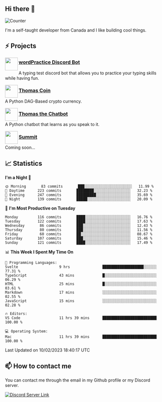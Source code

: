 <h2>Hi there 👋</h2>

![Counter](https://komarev.com/ghpvc/?username=principle105)

<p>I'm a self-taught developer from Canada and I like building cool things.</p>

<h2>⚡ Projects</h2>

<img align="left" src="https://i.imgur.com/BIzs17V.png" width="42" height="42" />
<h3><a target="_blank" href="http://wordpractice.principle.sh/">wordPractice Discord Bot</a></h3>
<p>A typing test discord bot that allows you to practice your typing skills while having fun.</p>

<img align="left" src="https://i.imgur.com/4FdQpgN.png" width="42" height="42" />
<h3><a href="https://github.com/principle105/thomas-coin">Thomas Coin</a></h3>
<p>A Python DAG-Based crypto currency.</p>

<img align="left" src="https://i.imgur.com/hA9YF2s.png" width="42" height="42" />
<h3><a href="https://github.com/principle105/thomasthechatbot">Thomas the Chatbot</a></h3>
<p>A Python chatbot that learns as you speak to it.</p>

<img align="left" src="https://i.imgur.com/Ly8Atho.png" width="42" height="42" />
<h3><a href="http://summit.sh/">Summit</a></h3>
<p>Coming soon...</p>

<h2>📈 Statistics</h2>

<!--START_SECTION:waka-->
**I'm a Night 🦉** 

```text
🌞 Morning       83 commits       ███░░░░░░░░░░░░░░░░░░░░░░   11.99 % 
🌆 Daytime      223 commits       ████████░░░░░░░░░░░░░░░░░   32.23 % 
🌃 Evening      247 commits       █████████░░░░░░░░░░░░░░░░   35.69 % 
🌙 Night        139 commits       █████░░░░░░░░░░░░░░░░░░░░   20.09 % 

```
📅 **I'm Most Productive on Tuesday** 

```text
Monday         116 commits       ████░░░░░░░░░░░░░░░░░░░░░   16.76 % 
Tuesday        122 commits       ████░░░░░░░░░░░░░░░░░░░░░   17.63 % 
Wednesday       86 commits       ███░░░░░░░░░░░░░░░░░░░░░░   12.43 % 
Thursday        80 commits       ███░░░░░░░░░░░░░░░░░░░░░░   11.56 % 
Friday          60 commits       ██░░░░░░░░░░░░░░░░░░░░░░░   08.67 % 
Saturday       107 commits       ███░░░░░░░░░░░░░░░░░░░░░░   15.46 % 
Sunday         121 commits       ████░░░░░░░░░░░░░░░░░░░░░   17.49 % 

```


📊 **This Week I Spent My Time On** 

```text
💬 Programming Languages: 
Svelte                   9 hrs               ███████████████████░░░░░░   77.31 % 
TypeScript               43 mins             █░░░░░░░░░░░░░░░░░░░░░░░░   06.29 % 
HTML                     25 mins             █░░░░░░░░░░░░░░░░░░░░░░░░   03.61 % 
Markdown                 17 mins             ░░░░░░░░░░░░░░░░░░░░░░░░░   02.55 % 
JavaScript               15 mins             ░░░░░░░░░░░░░░░░░░░░░░░░░   02.28 % 

🔥 Editors: 
VS Code                  11 hrs 39 mins      █████████████████████████   100.00 % 

💻 Operating System: 
Mac                      11 hrs 39 mins      █████████████████████████   100.00 % 

```


 Last Updated on 10/02/2023 18:40:17 UTC
<!--END_SECTION:waka-->

<h2>📫 How to contact me</h2>

You can contact me through the email in my Github profile or my Discord server.

[![Discord Server Link](https://dcbadge.vercel.app/api/server/DHnk46C)](https://discord.gg/DHnk46C)

